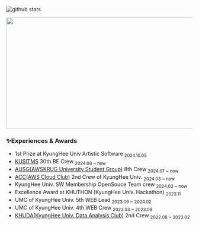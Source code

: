 

<div>
<picture decoding="async" loading="lazy">
  <source media="(prefers-color-scheme: light)" srcset="https://pixel-profile.vercel.app/api/github-stats?username=cowboysj&screen_effect=false&background=linear-gradient(to%20bottom%20right%2C%20%2374dcc4%2C%20%234597e9)">
  <source media="(prefers-color-scheme: dark)" srcset="https://pixel-profile.vercel.app/api/github-stats?username=cowboysj&screen_effect=true&background=linear-gradient(to%20bottom%20right%2C%20%235580eb%2C%20%232aeeff)">
  <img  alt="github stats" src="https://pixel-profile.vercel.app/api/github-stats?username=cowboysj&screen_effect=false&background=linear-gradient(to%20bottom%20right%2C%20%2374dcc4%2C%20%234597e9)">
</picture>
<p></p>
<a href="https://github.com/devxb/gitanimals">
<img
  src="https://render.gitanimals.org/farms/cowboysj"
  width="600"
  height="300"
/>
</a>
</div>

### ✨Experiences & Awards 
- 1st Prize at KyungHee Univ Artistic Software <sub>2024.10.05  </sub>
- [KUSITMS](https://github.com/kusitms-com) 30th BE Crew <sub>2024.08 ~ now </sub>
- [AUSG(AWSKRUG University Student Group)](https://github.com/AUSG) 8th Crew <sub>2024.07 ~ now </sub>
- [ACC(AWS Cloud Club)](https://github.com/aws-cloud-clubs) 2nd Crew of KyungHee Univ.  <sub>2024.03 ~ now </sub>
- KyungHee Univ. SW Membership OpenSouce Team crew  <sub>2024.03 ~ now </sub>  
- Excellence Award at KHUTHON (KyungHee Univ. Hackathon) <sub>2023.11  </sub>
- UMC of KyungHee Univ. 5th WEB Lead  <sub>2023.09 ~ 2024.02 </sub>
- UMC of KyungHee Univ. 4th WEB Crew  <sub>2023.03 ~ 2023.08 </sub>
- [KHUDA(KyungHee Univ. Data Analysis Club)](https://github.com/khuda-data) 2nd Crew <sub>2022.08 ~ 2023.02 </sub>  
